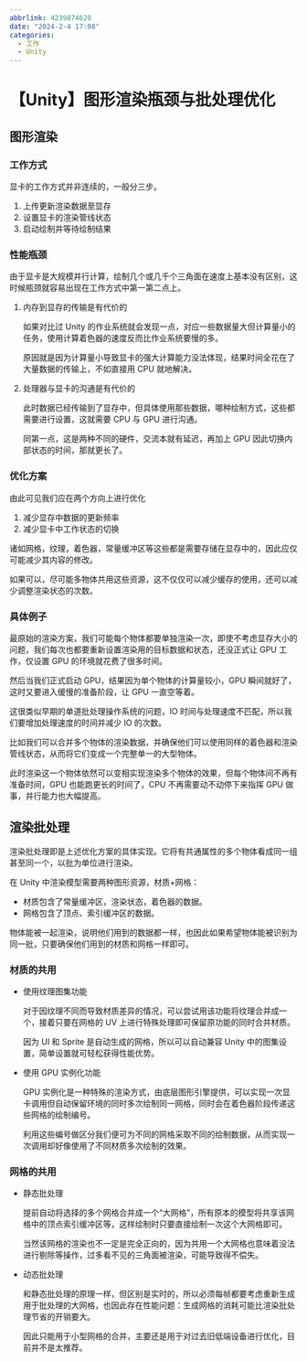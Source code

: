 ```yaml
---
abbrlink: 4239874620
date: "2024-2-4 17:08"
categories:
  - 工作
  - Unity
---
```


# 【Unity】图形渲染瓶颈与批处理优化

## 图形渲染

### 工作方式

显卡的工作方式并非连续的，一般分三步。

1. 上传更新渲染数据至显存
1. 设置显卡的渲染管线状态
1. 启动绘制并等待绘制结果

### 性能瓶颈

由于显卡是大规模并行计算，绘制几个或几千个三角面在速度上基本没有区别，这时候瓶颈就容易出现在工作方式中第一第二点上。

1. 内存到显存的传输是有代价的

   如果对比过 Unity 的作业系统就会发现一点，对应一些数据量大但计算量小的任务，使用计算着色器的速度反而比作业系统要慢的多。

   原因就是因为计算量小导致显卡的强大计算能力没法体现，结果时间全花在了大量数据的传输上，不如直接用 CPU 就地解决。

1. 处理器与显卡的沟通是有代价的

   此时数据已经传输到了显存中，但具体使用那些数据，哪种绘制方式，这些都需要进行设置，这就需要 CPU 与 GPU 进行沟通。

   同第一点，这是两种不同的硬件，交流本就有延迟，再加上 GPU 因此切换内部状态的时间，那就更长了。

### 优化方案

由此可见我们应在两个方向上进行优化

1. 减少显存中数据的更新频率
1. 减少显卡中工作状态的切换

诸如网格，纹理，着色器，常量缓冲区等这些都是需要存储在显存中的，因此应仅可能减少其内容的修改。

如果可以，尽可能多物体共用这些资源，这不仅仅可以减少缓存的使用，还可以减少调整渲染状态的次数。

### 具体例子

最原始的渲染方案，我们可能每个物体都要单独渲染一次，即使不考虑显存大小的问题，我们每次也都要重新设置渲染用的目标数据和状态，还没正式让 GPU 工作，仅设置 GPU 的环境就花费了很多时间。

然后当我们正式启动 GPU，结果因为单个物体的计算量较小，GPU 瞬间就好了，这时又要进入缓慢的准备阶段，让 GPU 一直空等着。

这很类似早期的单道批处理操作系统的问题，IO 时间与处理速度不匹配，所以我们要增加处理速度的时间并减少 IO 的次数。

比如我们可以合并多个物体的渲染数据，并确保他们可以使用同样的着色器和渲染管线状态，从而将它们变成一个完整单一的大型物体。

此时渲染这一个物体依然可以变相实现渲染多个物体的效果，但每个物体间不再有准备时间，GPU 也能跑更长的时间了，CPU 不再需要动不动停下来指挥 GPU 做事，并行能力也大幅提高。

## 渲染批处理

渲染批处理即是上述优化方案的具体实现。它将有共通属性的多个物体看成同一组甚至同一个，以批为单位进行渲染。

在 Unity 中渲染模型需要两种图形资源，材质+网格：

- 材质包含了常量缓冲区，渲染状态，着色器的数据。
- 网格包含了顶点、索引缓冲区的数据。

物体能被一起渲染，说明他们用到的数据都一样，也因此如果希望物体能被识别为同一批，只要确保他们用到的材质和网格一样即可。

### 材质的共用

- 使用纹理图集功能

  对于因纹理不同而导致材质差异的情况，可以尝试用该功能将纹理合并成一个，接着只要在网格的 UV 上进行特殊处理即可保留原功能的同时合并材质。

  因为 UI 和 Sprite 是自动生成的网格，所以可以自动兼容 Unity 中的图集设置，简单设置就可轻松获得性能优势。

- 使用 GPU 实例化功能

  GPU 实例化是一种特殊的渲染方式，由底层图形引擎提供，可以实现一次显卡调用但自动保留环境的同时多次绘制同一网格，同时会在着色器阶段传递这些网格的绘制编号。

  利用这些编号做区分我们便可为不同的网格采取不同的绘制数据，从而实现一次调用却好像使用了不同材质多次绘制的效果。

### 网格的共用

- 静态批处理

  提前自动将选择的多个网格合并成一个“大网格”，所有原本的模型将共享该网格中的顶点索引缓冲区等，这样绘制时只要直接绘制一次这个大网格即可。
  
  当然该网格的渲染也不一定是完全正向的，因为共用一个大网格也意味着没法进行剔除等操作，过多看不见的三角面被渲染，可能导致得不偿失。

- 动态批处理

  和静态批处理的原理一样，但区别是实时的，所以必须每帧都要考虑重新生成用于批处理的大网格，也因此存在性能问题：生成网格的消耗可能比渲染批处理节省的开销要大。
  
  因此只能用于小型网格的合并，主要还是用于对过去旧低端设备进行优化，目前并不是太推荐。
